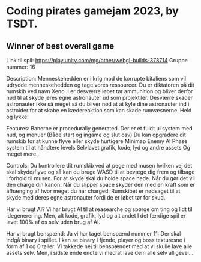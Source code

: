 # Coding pirates gamejam 2023, by TSDT. 
## Winner of best overall game

Link til spil: https://play.unity.com/mg/other/webgl-builds-378714
Gruppe nummer: 16

Description:
Menneskehedden er i krig mod de korrupte bitaliens som vil udrydde menneskehedden og tage vores ressourcer. Du er diktatoren på dit rumskib ved navn Xeno. I er desværre løbet tør ammunition og bliver derfor nød til at skyde jeres egne astronauter ud som projektiler. Desværre skader astronauter ikke så meget så du bliver nød at at kyle dine astronauter ind i astroider for at skabe en kædereaktion som kan skade rumvæsnerne. 
Held og lykke!

Features:
Banerne er procedurally generated.
Der er et fuldt ui system med hud, og menuer (Både start og ingame og slut osv)
Du kan opgradere dit rumskib for at kunne flyve eller skyde hurtigere
Minimap
Enemy AI
Phase system til at håndtere levels
Selvlavet grafik, kode, lyd og andre assets
Og meget mere.. 

Controls: 
Du kontrollere dit rumskib ved at pege med musen hvilken vej det skal skyde/flyve og så kan du bruge WASD til at bevæge dig frem og tilbage i forhold til musen.
For at skyde skal du holde space nede. Når du gør det vil den charge din kanon. Når du slipper space skyder den med en kraft som er afhænging af hvor meget du har charged. Rumskibet er nødsaget til at skyde med deres egne astronauter fordi de er løbet tør for skud.

Har vi brugt AI?
Vi har brugt AI til at reasearche og spørge om ting og lidt til idegenerering. Men, alt kode, grafik, lyd og alt andet I det færdige spil er lavet 100% af os selv uden brug af AI.

Har vi brugt benspænd:
Ja vi har taget benspænd nummer 11: Der skal indgå binary i spillet. I kan se binary I fjende, player og boss texturesne i form af 1 og 0 taller.
Vi takkede nej til benspændet med at vi skulle lave alle assets selv. Men, i sidste ende endte vi med at lave dem alle selv alligevel...
